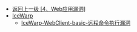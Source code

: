 - [返回上一级 [4、Web应用漏洞]](/4、Web应用漏洞)
- [IceWarp](/4、Web应用漏洞/IceWarp/)
  - [IceWarp-WebClient-basic-远程命令执行漏洞](/4、Web应用漏洞/IceWarp/IceWarp-WebClient-basic-远程命令执行漏洞.md)
